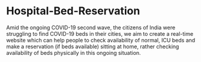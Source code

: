 # Hospital-Bed-Reservation
Amid the ongoing COVID-19 second wave, the citizens of India were struggling to find
COVID-19 beds in their cities, we aim to create a real-time website which can help people to check
availability of normal, ICU beds and make a reservation (if beds available) sitting at home, rather
checking availability of beds physically in this ongoing situation.

